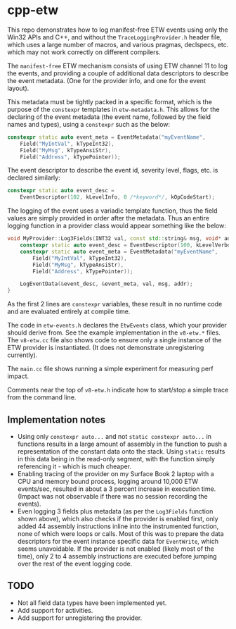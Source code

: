 # cpp-etw

This repo demonstrates how to log manifest-free ETW events using only the Win32
APIs and C++, and without the `TraceLoggingProvider.h` header file, which uses
a large number of macros, and various pragmas, declspecs, etc. which may not
work correctly on different compilers.

The	`manifest-free` ETW mechanism consists of using ETW channel 11 to log the
events, and providing a couple of additional data descriptors to describe the
event metadata. (One for the provider info, and one for the event layout).

This metadata must be tightly packed in a specific format, which is
the purpose of the `constexpr` templates in `etw-metadata.h`. This allows for
the declaring of the event metadata (the event name, followed by the field
names and types), using a `constexpr` such as the below:

```cpp
constexpr static auto event_meta = EventMetadata("myEventName",
    Field("MyIntVal", kTypeInt32),
    Field("MyMsg", kTypeAnsiStr),
    Field("Address", kTypePointer));
```

The event descriptor to describe the event id, severity level, flags, etc.
is declared similarly:

```cpp
constexpr static auto event_desc =
    EventDescriptor(102, kLevelInfo, 0 /*keyword*/, kOpCodeStart);
```

The logging of the event uses a variadic template function, thus the field
values are simply provided in order after the metadata. Thus an entire logging
function in a provider class would appear something like the below:

```cpp
void MyProvider::Log3Fields(INT32 val, const std::string& msg, void* addr) {
	constexpr static auto event_desc = EventDescriptor(100, kLevelVerbose);
	constexpr static auto event_meta = EventMetadata("myEventName",
		Field("MyIntVal", kTypeInt32),
		Field("MyMsg", kTypeAnsiStr),
		Field("Address", kTypePointer));

	LogEventData(&event_desc, &event_meta, val, msg, addr);
}
```

As the first 2 lines are `constexpr` variables, these result in no runtime code
and are evaluated entirely at compile time.

The code in `etw-events.h` declares the `EtwEvents` class, which your provider
should derive from. See the example implementation in the `v8-etw.*` files. The
`v8-etw.cc` file also shows code to ensure only a single instance of the ETW
provider is instantiated. (It does not demonstrate unregistering currently).

The `main.cc` file shows running a simple experiment for measuring perf impact.

Comments near the top of `v8-etw.h` indicate how to start/stop a simple trace
from the command line.

## Implementation notes

 - Using only `constexpr auto...` and not `static constexpr auto...` in
   functions results in a large amount of assembly in the function to push
   a representation of the constant data onto the stack. Using `static` results
   in this data being in the read-only segment, with the function simply
   referencing it - which is much cheaper.
 - Enabling tracing of the provider on my Surface Book 2 laptop with a CPU and
   memory bound process, logging around 10,000 ETW events/sec, resulted in
   about a 3 percent increase in execution time. (Impact was not observable if
   there was no session recording the events).
 - Even logging 3 fields plus metadata (as per the `Log3Fields` function shown
   above), which also checks if the provider is enabled first, only added 44
   assembly instructions inline into the instrumented function, none of which
   were loops or calls. Most of this was to prepare the data descriptors for
   the event instance specific data for `EventWrite`, which seems unavoidable.
   If the provider is not enabled (likely most of the time), only 2 to 4
   assembly instructions are executed before jumping over the rest of the
   event logging code.

## TODO

 - Not all field data types have been implemented yet.
 - Add support for activities.
 - Add support for unregistering the provider.
